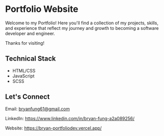 # Portfolio Website

Welcome to my Portfolio! Here you'll find a collection of my projects, skills, and experience that reflect my journey and growth to becoming a software developer and engineer. 

Thanks for visiting!



## Technical Stack
* HTML/CSS
* JavaScript
* SCSS 

## Let's Connect
Email: bryanfung61@gmail.com

LinkedIn: https://www.linkedin.com/in/bryan-fung-a2a089256/

Website: https://bryan-portfoliodev.vercel.app/